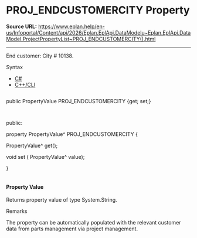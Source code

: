 # PROJ_ENDCUSTOMERCITY Property

**Source URL:** https://www.eplan.help/en-us/Infoportal/Content/api/2026/Eplan.EplApi.DataModelu~Eplan.EplApi.DataModel.ProjectPropertyList~PROJ_ENDCUSTOMERCITY().html

---

End customer: City # 10138.

Syntax

- [C#](#i-syntax-CS)
- [C++/CLI](#i-syntax-CPP2005)

```
```
public PropertyValue PROJ_ENDCUSTOMERCITY {get; set;}
```
```

```
```
public:

property PropertyValue^ PROJ_ENDCUSTOMERCITY {

   PropertyValue^ get();

   void set (    PropertyValue^ value);

}
```
```

#### Property Value

Returns property value of type System.String.

Remarks

The property can be automatically populated with the relevant customer data from parts management via project management.
